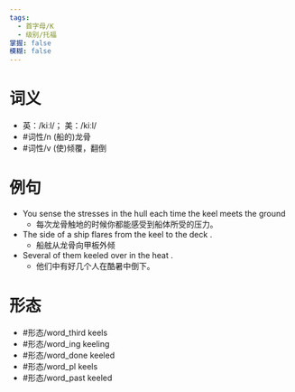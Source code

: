 ```yaml
---
tags:
  - 首字母/K
  - 级别/托福
掌握: false
模糊: false
---
```

# 词义
- 英：/kiːl/； 美：/kiːl/
- #词性/n  (船的)龙骨
- #词性/v  (使)倾覆，翻倒
# 例句
- You sense the stresses in the hull each time the keel meets the ground
	- 每次龙骨触地的时候你都能感受到船体所受的压力。
- The side of a ship flares from the keel to the deck .
	- 船舷从龙骨向甲板外倾
- Several of them keeled over in the heat .
	- 他们中有好几个人在酷暑中倒下。
# 形态
- #形态/word_third keels
- #形态/word_ing keeling
- #形态/word_done keeled
- #形态/word_pl keels
- #形态/word_past keeled
